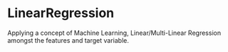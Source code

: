 # LinearRegression
Applying a concept of Machine Learning, Linear/Multi-Linear Regression amongst the features and target variable.
